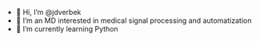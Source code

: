 - 👋 Hi, I’m @jdverbek
- 👀 I’m an MD interested in medical signal processing and automatization 
- 🌱 I’m currently learning Python

<!---
jdverbek/jdverbek is a ✨ special ✨ repository because its `README.md` (this file) appears on your GitHub profile.
You can click the Preview link to take a look at your changes.
--->
